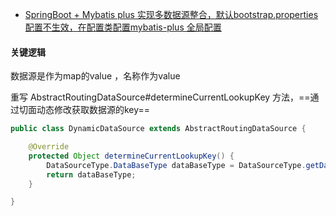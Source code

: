 - [SpringBoot + Mybatis plus 实现多数据源整合，默认bootstrap.properties配置不生效，在配置类配置mybatis-plus 全局配置](https://blog.csdn.net/u012075383/article/details/79304178)


#### 关键逻辑
数据源是作为map的value ，名称作为value

重写 AbstractRoutingDataSource#determineCurrentLookupKey 方法，==通过切面动态修改获取数据源的key==
```java
public class DynamicDataSource extends AbstractRoutingDataSource {

	@Override
	protected Object determineCurrentLookupKey() {
		DataSourceType.DataBaseType dataBaseType = DataSourceType.getDataBaseType();
        return dataBaseType;
	}

}
```
